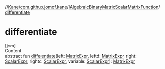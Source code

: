 //[Kane](../../index.md)/[com.github.jomof.kane](../index.md)/[IAlgebraicBinaryMatrixScalarMatrixFunction](index.md)/[differentiate](differentiate.md)



# differentiate  
[jvm]  
Content  
abstract fun [differentiate](differentiate.md)(left: [MatrixExpr](../-matrix-expr/index.md), leftd: [MatrixExpr](../-matrix-expr/index.md), right: [ScalarExpr](../-scalar-expr/index.md), rightd: [ScalarExpr](../-scalar-expr/index.md), variable: [ScalarExpr](../-scalar-expr/index.md)): [MatrixExpr](../-matrix-expr/index.md)  




